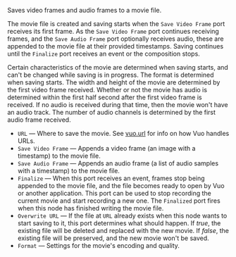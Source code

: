Saves video frames and audio frames to a movie file.

The movie file is created and saving starts when the `Save Video Frame` port receives its first frame. As the `Save Video Frame` port continues receiving frames, and the `Save Audio Frame` port optionally receives audio, these are appended to the movie file at their provided timestamps. Saving continues until the `Finalize` port receives an event or the composition stops.

Certain characteristics of the movie are determined when saving starts, and can't be changed while saving is in progress. The format is determined when saving starts. The width and height of the movie are determined by the first video frame received. Whether or not the movie has audio is determined within the first half second after the first video frame is received. If no audio is received during that time, then the movie won't have an audio track. The number of audio channels is determined by the first audio frame received.

   - `URL` — Where to save the movie.  See [vuo.url](vuo-nodeset://vuo.url) for info on how Vuo handles URLs.
   - `Save Video Frame` — Appends a video frame (an image with a timestamp) to the movie file.
   - `Save Audio Frame` — Appends an audio frame (a list of audio samples with a timestamp) to the movie file.
   - `Finalize` — When this port receives an event, frames stop being appended to the movie file, and the file becomes ready to open by Vuo or another application. This port can be used to stop recording the current movie and start recording a new one.  The `Finalized` port fires when this node has finished writing the movie file.
   - `Overwrite URL` — If the file at `URL` already exists when this node wants to start saving to it, this port determines what should happen. If *true*, the existing file will be deleted and replaced with the new movie. If *false*, the existing file will be preserved, and the new movie won't be saved.
   - `Format` — Settings for the movie's encoding and quality.
